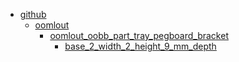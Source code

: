 * [github](github)
  * [oomlout](github/oomlout)
    * [oomlout_oobb_part_tray_pegboard_bracket](github/oomlout/oomlout_oobb_part_tray_pegboard_bracket)
      * [base_2_width_2_height_9_mm_depth](github/oomlout/oomlout_oobb_part_tray_pegboard_bracket/base_2_width_2_height_9_mm_depth)
